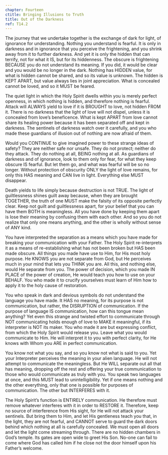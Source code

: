 ```yaml
---
chapter: Fourteen
ctitle: Bringing Illusions to Truth
title: Out of the Darkness
ref: T14.2
---
```


The journey that we undertake together is the exchange of dark for
light, of ignorance for understanding. Nothing you understand is
fearful. It is only in darkness and in ignorance that you perceive the
frightening, and you shrink away from it to further darkness. And yet it
is only the hidden that can terrify, not for what it IS, but for its
hiddenness. The obscure is frightening BECAUSE you do not understand its
meaning. If you did, it would be clear and you would be no longer in the
dark. Nothing has HIDDEN value, for what is hidden cannot be shared, and
so its value is unknown. The hidden is KEPT APART, but value always lies
in joint appreciation. What is concealed cannot be loved, and so it MUST
be feared.

The quiet light in which the Holy Spirit dwells within you is merely
perfect openness, in which nothing is hidden, and therefore nothing is
fearful. Attack will ALWAYS yield to love if it is BROUGHT to love, not
hidden FROM it. There is no darkness that
the light of love will not dispel, unless it is concealed from love’s
beneficence. What is kept APART from love cannot share its healing power
because it has been separated off and kept in darkness. The sentinels of
darkness watch over it carefully, and you who made these guardians of
illusion out of nothing are now afraid of them.

Would you CONTINUE to give imagined power to these strange ideas of
safety? They are neither safe nor unsafe. They do not protect; neither
do they attack. They do nothing at all, BEING nothing at all. As
guardians of darkness and of ignorance, look to them only for fear, for
what they keep obscure IS fearful. But let them go, and what was fearful
will be so no longer. Without protection of obscurity ONLY the light of
love remains, for only this HAS meaning and CAN live in light.
Everything else MUST disappear.

Death yields to life simply because destruction is not TRUE. The light
of guiltlessness shines guilt away because, when they are brought
TOGETHER, the truth of one MUST make the falsity of its opposite
perfectly clear. Keep not guilt and guiltlessness apart, for your belief
that you can have them BOTH is meaningless. All you have done by keeping
them apart is lose their meaning by confusing them with each other. And
so you do not realize that only one means anything, and the other is
wholly without sense of ANY kind.

You have interpreted the separation as a means which you have made for
breaking your communication with your Father. The Holy Spirit
re-interprets it as a means of re-establishing what has not been broken
but HAS been made obscure. All things you made have use to Him, for His
most holy purpose. He KNOWS you are not separate from God, but He
perceives much in your mind that lets you THINK you are. All this, and
nothing else, would He separate from you. The power of decision, which
you made IN PLACE of the power of creation, He would teach you how to
use on your BEHALF. You who made it to crucify yourselves must learn of
Him how to apply it to the holy cause of restoration.

You who speak in dark and devious symbols do not understand the language
you have made. It HAS no meaning, for its purpose is not communication,
but rather, the DISRUPTION of communication. If the purpose of language
IS communication, how can this tongue mean anything? Yet even this
strange and twisted effort to communicate
through NOT communicating holds enough of love to MAKE it meaningful, if
its interpreter is NOT its maker. You who made it are but expressing
conflict, from which the Holy Spirit would release you. Leave what you
would communicate to Him. He will interpret it to you with perfect
clarity, for He knows with Whom you ARE in perfect communication.

You know not what you say, and so you know not what is said to you. Yet
your Interpreter perceives the meaning in your alien language. He will
not attempt to communicate the meaningless. But He WILL separate out all
that has meaning, dropping off the rest and offering your true
communication to those who would communicate as truly with you. You
speak two languages at once, and this MUST lead to unintelligibility.
Yet if one means nothing and the other everything, only that one is
possible for purposes of communication. The other but INTERFERES with
it.

The Holy Spirit’s function is ENTIRELY communication. He therefore must
remove whatever interferes with it in order to RESTORE it. Therefore,
keep no source of interference from His sight, for He will not attack
your sentinels. But bring them to Him, and let His gentleness teach you
that, in the light, they are not fearful, and CANNOT serve to guard the
dark doors behind which nothing at all is carefully concealed. We must
open all doors and let the light come streaming through. There are no
hidden chambers in God’s temple. Its gates are open wide to greet His
Son. No-one can fail to come where God has called him if he close not
the door himself upon his Father’s welcome.

